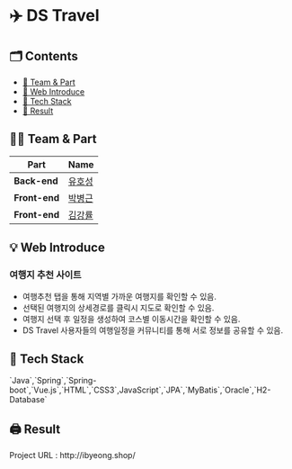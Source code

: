 # ✈️ DS Travel

## 🗂️ Contents
- <a href="#0"> 🔗 Team & Part </a>
- <a href="#1"> 🔗 Web Introduce </a>
- <a href="#2"> 🔗 Tech Stack </a>
- <a href="#3"> 🔗 Result </a>

<h2 id="0"> 🙋‍♂️ Team & Part </h2>

| Part          | Name                                                  |
| ------------- | ----------------------------------------------------- |
| **Back-end**  | <a href="https://github.com/YuHoSeong">유호성</a>      |  
| **Front-end** | <a href="https://github.com/PARKBYEONGKEN">박병근</a>  |
| **Front-end** | <a href="https://github.com/eggmong1007">김강률</a>    |

<h2 id="1"> 💡 Web Introduce </h2>

### 여행지 추천 사이트
- 여행추천 탭을 통해 지역별 가까운 여행지를 확인할 수 있음.
- 선택된 여행지의 상세경로를 클릭시 지도로 확인할 수 있음.
- 여행지 선택 후 일정을 생성하여 코스별 이동시간을 확인할 수 있음.
- DS Travel 사용자들의 여행일정을 커뮤니티를 통해 서로 정보를 공유할 수 있음.


<h2 id="2"> 🧰 Tech Stack </h2>
`Java`,`Spring`,`Spring-boot`,`Vue.js`,`HTML`,`CSS3`,JavaScript`,`JPA`,`MyBatis`,`Oracle`,`H2-Database`


<h2 id="3"> 🖨️ Result </h2>
Project URL : http://ibyeong.shop/
